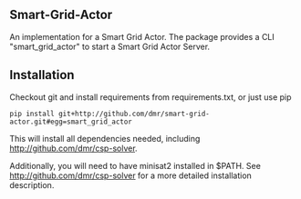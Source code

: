 Smart-Grid-Actor
----------------

An implementation for a Smart Grid Actor.
The package provides a CLI "smart_grid_actor" to start a Smart Grid Actor Server.


Installation
------------

Checkout git and install requirements from requirements.txt, or just use pip

    pip install git+http://github.com/dmr/smart-grid-actor.git#egg=smart_grid_actor

This will install all dependencies needed, including http://github.com/dmr/csp-solver.

Additionally, you will need to have minisat2 installed in $PATH. See http://github.com/dmr/csp-solver for a more detailed installation description.
